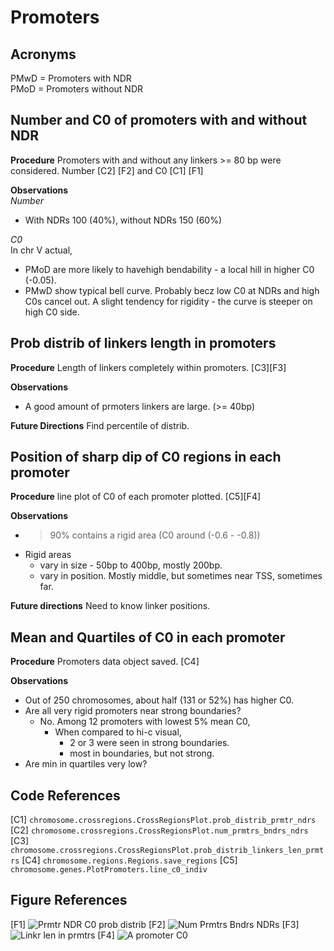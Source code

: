 # Promoters

## Acronyms
PMwD = Promoters with NDR  
PMoD = Promoters without NDR

## Number and C0 of promoters with and without NDR 

**Procedure**
Promoters with and without any linkers >= 80 bp were considered. Number [C2] [F2] and C0 [C1] [F1]

**Observations**  
*Number*  
- With NDRs 100 (40%), without NDRs 150 (60%)

*C0*  
In chr V actual, 
- PMoD are more likely to havehigh bendability - a local hill in higher C0 (-0.05).
- PMwD show typical bell curve. Probably becz low C0 at NDRs and high C0s cancel out. A slight tendency for rigidity - the curve is steeper on high C0 side. 

## Prob distrib of linkers length in promoters 

**Procedure**
Length of linkers completely within promoters. [C3][F3]

**Observations**
- A good amount of prmoters linkers are large. (>= 40bp) 

**Future Directions**
Find percentile of distrib.

## Position of sharp dip of C0 regions in each promoter

**Procedure**
line plot of C0 of each promoter plotted. [C5][F4]

**Observations**
- >90% contains a rigid area (C0 around (-0.6 - -0.8))
- Rigid areas 
  - vary in size - 50bp to 400bp, mostly 200bp.  
  - vary in position. Mostly middle, but sometimes near TSS, sometimes far.  

**Future directions**
Need to know linker positions. 

## Mean and Quartiles of C0 in each promoter

**Procedure**
Promoters data object saved. [C4]

**Observations**
- Out of 250 chromosomes, about half (131 or 52%) has higher C0.
- Are all very rigid promoters near strong boundaries?
  - No. Among 12 promoters with lowest 5% mean C0, 
    - When compared to hi-c visual,
      - 2 or 3 were seen in strong boundaries.
      - most in boundaries, but not strong.
- Are min in quartiles very low?

## Code References
[C1] `chromosome.crossregions.CrossRegionsPlot.prob_distrib_prmtr_ndrs`  
[C2] `chromosome.crossregions.CrossRegionsPlot.num_prmtrs_bndrs_ndrs`  
[C3] `chromosome.crossregions.CrossRegionsPlot.prob_distrib_linkers_len_prmtrs`
[C4] `chromosome.regions.Regions.save_regions`
[C5] `chromosome.genes.PlotPromoters.line_c0_indiv`

## Figure References 
[F1] 
![Prmtr NDR C0 prob distrib](../figures/genes/prob_distrib_prmtr_ndrs.png)
[F2]
![Num Prmtrs Bndrs NDRs](../figures/genes/num_prmtrs_bndrs_ndr_V.png)
[F3]
![Linkr len in prmtrs](../figures/linkers/prob_distr_len_prmtrs_V.png)
[F4]
![A promoter C0](../figures/promoters/VL/frw_57812_58311.png)